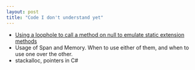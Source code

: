 ```yaml
---
layout: post
title: "Code I don't understand yet"
---
```


* [Using a loophole to call a method on null to emulate static extension methods][emulate-static-ext]
* Usage of Span and Memory. When to use either of them, and when to use one over the other.
* stackalloc, pointers in C#

[emulate-static-ext]: https://stackoverflow.com/a/5451709